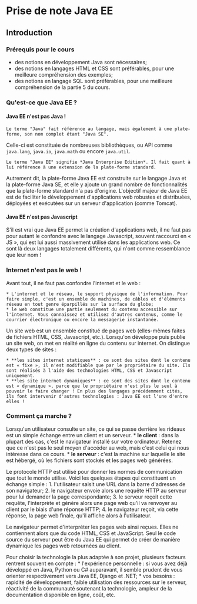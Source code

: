 # Prise de note Java EE

## Introduction

### Prérequis pour le cours

* des notions en développement Java sont nécessaires;
* des notions en langages HTML et CSS sont préférables, pour une meilleure compréhension des exemples;
* des notions en langage SQL sont préférables, pour une meilleure compréhension de la partie 5 du cours.

### Qu'est-ce que Java EE ?

#### Java EE n'est pas Java ! 

    Le terme "Java" fait référence au langage, mais également à une plate-forme, son nom complet étant "Java SE". 
Celle-ci est constituée de nombreuses bibliothèques, ou API comme `java.lang`, `java.io`, `java.math` ou encore `java.util`.

    Le terme "Java EE" signifie *Java Enterprise Edition*. Il fait quant à lui référence à une extension de la plate-forme standard. 
Autrement dit, la plate-forme Java EE est construite sur le langage Java et la plate-forme Java SE, et elle y ajoute un grand nombre de fonctionnalités que la plate-forme standard n'a pas d'origine. 
L'objectif majeur de Java EE est de faciliter le développement d'applications web robustes et distribuées, déployées et exécutées sur un serveur d'application (comme Tomcat).

#### Java EE n'est pas Javascript

S'il est vrai que Java EE permet la création d'applications web, il ne faut pas pour autant le confondre avec le langage Javascript, souvent raccourci en « JS », qui est lui aussi massivement utilisé dans les applications web. Ce sont là deux langages totalement différents, qui n'ont comme ressemblance que leur nom !

### Internet n'est pas le web !

Avant tout, il ne faut pas confondre l'internet et le web :

    * L'internet et le réseau, le support physique de l'information. Pour faire simple, c'est un ensemble de machines, de câbles et d'éléments réseau en tout genre éparpillés sur la surface du globe;
    * le web constitue une partie seulement du contenu accessible sur l'internet. Vous connaissez et utilisez d'autres contenus, comme le courrier électronique ou encore la messagerie instantanée.

Un site web est un ensemble constitué de pages web (elles-mêmes faites de fichiers HTML, CSS, Javascript, etc.). Lorsqu'on développe puis publie un site web, on met en réalité en ligne du contenu sur internet. On distingue deux types de sites :

    * **les sites internet statiques** : ce sont des sites dont le contenu est « fixe », il n'est modifiable que par le propriétaire du site. Ils sont réalisés à l'aide des technologies HTML, CSS et Javascript uniquement.
    * **les site internet dynamiques** : ce sont des sites dont le contenu est « dynamique », parce que le propriétaire n'est plus le seul à pouvoir le faire changer ! En plus des langages précédemment cités, ils font intervenir d'autres technologies : Java EE est l'une d'entre elles !

### Comment ça marche ?

Lorsqu'un utilisateur consulte un site, ce qui se passe derrière les rideaux est un simple échange entre un client et un serveur.
    * **le client** : dans la plupart des cas, c'est le navigateur installé sur votre ordinateur. Retenez que ce n'est pas le seul moyen d'accéder au web, mais c'est celui qui nous intéresse dans ce cours.
    * **le serveur** : c'est la machine sur laquelle le site est hébergé, où les fichiers sont stockés et les pages web générées.

Le protocole HTTP est utilisé pour donner les normes de communication que tout le monde utilise. Voici les quelques étapes qui constituent un échange simple :
    1. l'utilisateur saisit une URL dans la barre d'adresses de son navigateur;
    2. le navigateur envoie alors une requête HTTP au serveur pour lui demander la page correspondante;
    3. le serveur reçoit cette requête, l'interprète et génère alors une page web qu'il va renvoyer au client par le biais d'une réponse HTTP;
    4. le navigateur reçoit, via cette réponse, la page web finale, qu'il affiche alors à l'utilisateur.

Le navigateur permet d'interpréter les pages web ainsi reçues. Elles ne contiennent alors que du code HTML, CSS et JavaScript. Seul le code source du serveur peut être du Java EE qui permet de créer de manière dynamique les pages web retournées au client.

Pour choisir la technologie la plus adaptée à son projet, plusieurs facteurs rentrent souvent en compte :
    * l'expérience personnelle : si vous avez déjà développé en Java, Python ou C# auparavant, il semble prudent de vous orienter respectivement vers Java EE, Django et .NET;
    * vos besoins : rapidité de développement, faible utilisation des ressources sur le serveur, réactivité de la communauté soutenant la technologie, ampleur de la documentation disponible en ligne, coût, etc.
